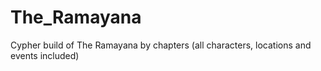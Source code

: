 # The_Ramayana
Cypher build of The Ramayana by chapters (all characters, locations and events included)
